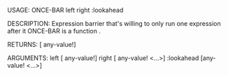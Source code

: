 USAGE:
     ONCE-BAR left right :lookahead 

DESCRIPTION:
     Expression barrier that's willing to only run one expression after it
     ONCE-BAR is a function .

RETURNS: [<opt> any-value!]

ARGUMENTS:
    left [<opt> <end> any-value!]
    right [<opt> any-value! <...>]
    :lookahead [any-value! <...>]
